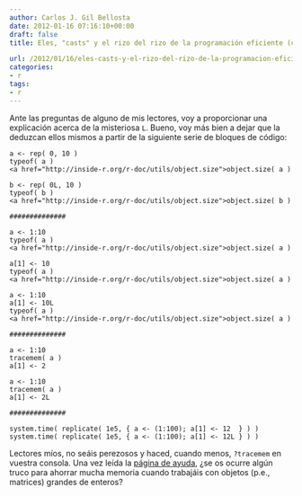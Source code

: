 ```yaml
---
author: Carlos J. Gil Bellosta
date: 2012-01-16 07:16:10+00:00
draft: false
title: Eles, "casts" y el rizo del rizo de la programación eficiente (con R)

url: /2012/01/16/eles-casts-y-el-rizo-del-rizo-de-la-programacion-eficiente-con-r/
categories:
- r
tags:
- r
---
```


Ante las preguntas de alguno de mis lectores, voy a proporcionar una explicación acerca de la misteriosa `L`. Bueno, voy más bien a dejar que la deduzcan ellos mismos a partir de la siguiente serie de bloques de código:



    a <- rep( 0, 10 )
    typeof( a )
    <a href="http://inside-r.org/r-doc/utils/object.size">object.size( a )

    b <- rep( 0L, 10 )
    typeof( b )
    <a href="http://inside-r.org/r-doc/utils/object.size">object.size( b )

    ##############

    a <- 1:10
    typeof( a )
    <a href="http://inside-r.org/r-doc/utils/object.size">object.size( a )

    a[1] <- 10
    typeof( a )
    <a href="http://inside-r.org/r-doc/utils/object.size">object.size( a )

    a <- 1:10
    a[1] <- 10L
    typeof( a )
    <a href="http://inside-r.org/r-doc/utils/object.size">object.size( a )

    ##############

    a <- 1:10
    tracemem( a )
    a[1] <- 2

    a <- 1:10
    tracemem( a )
    a[1] <- 2L

    ##############

    system.time( replicate( 1e5, { a <- (1:100); a[1] <- 12  } ) )
    system.time( replicate( 1e5, { a <- (1:100); a[1] <- 12L } ) )



Lectores míos, no seáis perezosos y haced, cuando menos, `?tracemem` en vuestra consola. Una vez leída la [página de ayuda](http://www.inside-r.org/r-doc/base/tracemem), ¿se os ocurre algún truco para ahorrar mucha memoria cuando trabajáis con objetos (p.e., matrices) grandes de enteros?
